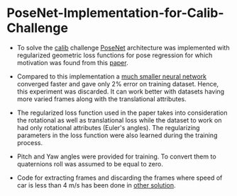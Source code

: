 # PoseNet-Implementation-for-Calib-Challenge

- To solve the [calib](https://github.com/commaai/calib_challenge) challenge [PoseNet](https://arxiv.org/pdf/1505.07427.pdf) architecture was implemented with regularized geometric loss functions for pose regression for which motivation was found from this [paper](https://arxiv.org/abs/1704.00390).

- Compared to this implementation a [much smaller neural network](https://github.com/Msarang7/Calib-Challenge-An-Attempt) converged faster and gave only 2% error on training dataset. Hence, this experiment was discarded. It can work better with datasets having more varied frames along with the translational attributes.

- The regularized loss function used in the paper takes into consideration the rotational as well as translational loss while the dataset to work on had only rotational attributes (Euler's angles). The regularizing parameters in the loss function were also learned during the training process.

- Pitch and Yaw angles were provided for training. To convert them to quaternions roll was assumed to be equal to zero. 

- Code for extracting frames and discarding the frames where speed of car is less than 4 m/s has been done in [other solution](https://github.com/Msarang7/Calib-Challenge-An-Attempt).
